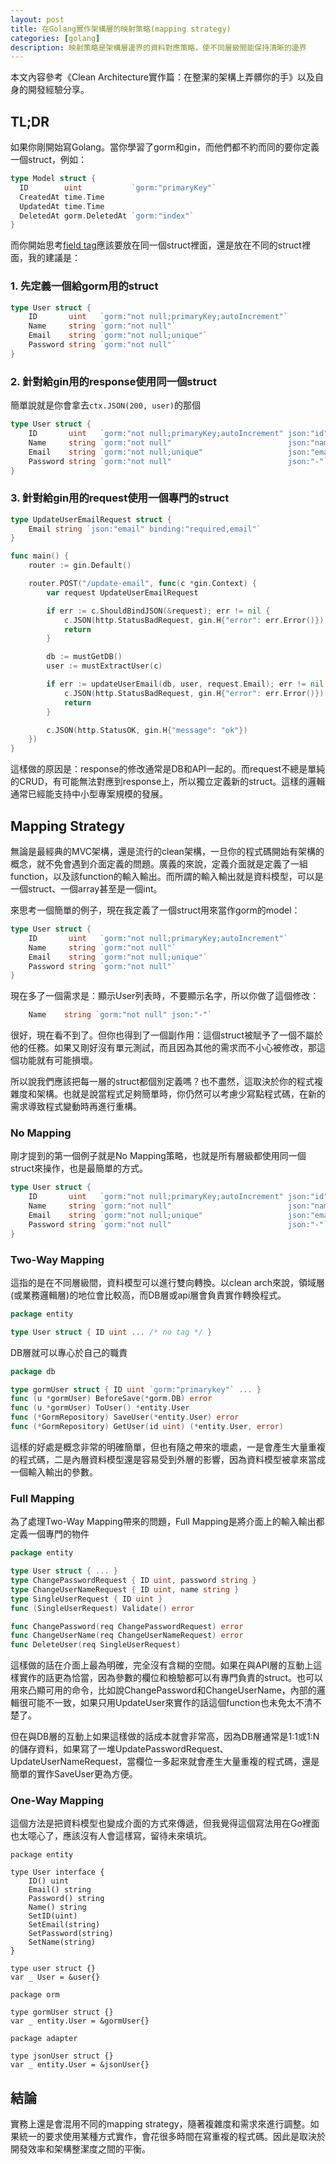 ```yaml
---
layout: post
title: 在Golang實作架構層的映射策略(mapping strategy)
categories: [golang]
description: 映射策略是架構層邊界的資料對應策略，使不同層級間能保持清晰的邊界
---
```


本文內容參考《Clean Architecture實作篇：在整潔的架構上弄髒你的手》以及自身的開發經驗分享。

## TL;DR

如果你剛開始寫Golang。當你學習了gorm和gin，而他們都不約而同的要你定義一個struct，例如：

```go
type Model struct {
  ID        uint           `gorm:"primaryKey"`
  CreatedAt time.Time
  UpdatedAt time.Time
  DeletedAt gorm.DeletedAt `gorm:"index"`
}
```

而你開始思考[field tag](https://stackoverflow.com/questions/10858787/what-are-the-uses-for-struct-tags-in-go)應該要放在同一個struct裡面，還是放在不同的struct裡面，我的建議是：

### 1. 先定義一個給gorm用的struct

```go
type User struct {
    ID       uint   `gorm:"not null;primaryKey;autoIncrement"`
    Name     string `gorm:"not null"`
    Email    string `gorm:"not null;unique"`
    Password string `gorm:"not null"`
}
```

### 2. 針對給gin用的response使用同一個struct

簡單說就是你會拿去`ctx.JSON(200, user)`的那個

```go
type User struct {
    ID       uint   `gorm:"not null;primaryKey;autoIncrement" json:"id"`
    Name     string `gorm:"not null"                          json:"name"`
    Email    string `gorm:"not null;unique"                   json:"email"`
    Password string `gorm:"not null"                          json:"-"`
}
```

### 3. 針對給gin用的request使用一個專門的struct

```go
type UpdateUserEmailRequest struct {
    Email string `json:"email" binding:"required,email"`
}

func main() {
    router := gin.Default()

    router.POST("/update-email", func(c *gin.Context) {
        var request UpdateUserEmailRequest

        if err := c.ShouldBindJSON(&request); err != nil {
            c.JSON(http.StatusBadRequest, gin.H{"error": err.Error()})
            return
        }

        db := mustGetDB()
        user := mustExtractUser(c)

        if err := updateUserEmail(db, user, request.Email); err != nil {
            c.JSON(http.StatusBadRequest, gin.H{"error": err.Error()})
            return
        }

        c.JSON(http.StatusOK, gin.H{"message": "ok"})
    })
}
```

這樣做的原因是：response的修改通常是DB和API一起的。而request不總是單純的CRUD，有可能無法對應到response上，所以獨立定義新的struct。這樣的邏輯通常已經能支持中小型專案規模的發展。


## Mapping Strategy

無論是最經典的MVC架構，還是流行的clean架構，一旦你的程式碼開始有架構的概念，就不免會遇到介面定義的問題。廣義的來說，定義介面就是定義了一組function，以及該function的輸入輸出。而所謂的輸入輸出就是資料模型，可以是一個struct、一個array甚至是一個int。

來思考一個簡單的例子，現在我定義了一個struct用來當作gorm的model：

```go
type User struct {
    ID       uint   `gorm:"not null;primaryKey;autoIncrement"`
    Name     string `gorm:"not null"`
    Email    string `gorm:"not null;unique"`
    Password string `gorm:"not null"`
}
```

現在多了一個需求是：顯示User列表時，不要顯示名字，所以你做了這個修改：

```go
    Name    string `gorm:"not null" json:"-"`
```

很好，現在看不到了。但你也得到了一個副作用：這個struct被賦予了一個不屬於他的任務。如果又剛好沒有單元測試，而且因為其他的需求而不小心被修改，那這個功能就有可能損壞。

所以說我們應該把每一層的struct都個別定義嗎？也不盡然，這取決於你的程式複雜度和架構。也就是說當程式足夠簡單時，你仍然可以考慮少寫點程式碼，在新的需求導致程式變動時再進行重構。

### No Mapping

剛才提到的第一個例子就是No Mapping策略，也就是所有層級都使用同一個struct來操作，也是最簡單的方式。

```go
type User struct {
    ID       uint   `gorm:"not null;primaryKey;autoIncrement" json:"id"`
    Name     string `gorm:"not null"                          json:"name"`
    Email    string `gorm:"not null;unique"                   json:"email"`
    Password string `gorm:"not null"                          json:"-"`
}
```

### Two-Way Mapping

這指的是在不同層級間，資料模型可以進行雙向轉換。以clean arch來說，領域層(或業務邏輯層)的地位會比較高，而DB層或api層會負責實作轉換程式。

```go
package entity

type User struct { ID uint ... /* no tag */ }
```

DB層就可以專心於自己的職責

```go
package db

type gormUser struct { ID uint `gorm:"primarykey"` ... }
func (u *gormUser) BeforeSave(*gorm.DB) error
func (u *gormUser) ToUser() *entity.User
func (*GormRepository) SaveUser(*entity.User) error
func (*GormRepository) GetUser(id uint) (*entity.User, error)
```

這樣的好處是概念非常的明確簡單，但也有隨之帶來的壞處，一是會產生大量重複的程式碼，二是內層資料模型還是容易受到外層的影響，因為資料模型被拿來當成一個輸入輸出的參數。

### Full Mapping

為了處理Two-Way Mapping帶來的問題，Full Mapping是將介面上的輸入輸出都定義一個專門的物件

```go
package entity

type User struct { ... }
type ChangePasswordRequest { ID uint, password string }
type ChangeUserNameRequest { ID uint, name string }
type SingleUserRequest { ID uint }
func (SingleUserRequest) Validate() error

func ChangePassword(req ChangePasswordRequest) error
func ChangeUserName(req ChangeUserNameRequest) error
func DeleteUser(req SingleUserRequest)
```

這樣做的話在介面上最為明確，完全沒有含糊的空間。如果在與API層的互動上這樣實作的話更為恰當，因為參數的欄位和檢驗都可以有專門負責的struct。也可以用來凸顯可用的命令，比如說ChangePassword和ChangeUserName，內部的邏輯很可能不一致，如果只用UpdateUser來實作的話這個function也未免太不清不楚了。

但在與DB層的互動上如果這樣做的話成本就會非常高，因為DB層通常是1:1或1:N的儲存資料，如果寫了一堆UpdatePasswordRequest、UpdateUserNameRequest，當欄位一多起來就會產生大量重複的程式碼，還是簡單的實作SaveUser更為方便。

### One-Way Mapping

這個方法是把資料模型也變成介面的方式來傳遞，但我覺得這個寫法用在Go裡面也太噁心了，應該沒有人會這樣寫，留待未來填坑。

```go=
package entity

type User interface {
    ID() uint
    Email() string
    Password() string
    Name() string
    SetID(uint)
    SetEmail(string)
    SetPassword(string)
    SetName(string)
}

type user struct {}
var _ User = &user{}
```

```go=
package orm

type gormUser struct {}
var _ entity.User = &gormUser{}
```

```go=
package adapter

type jsonUser struct {}
var _ entity.User = &jsonUser{}
```

## 結論

實務上還是會混用不同的mapping strategy，隨著複雜度和需求來進行調整。如果統一的要求使用某種方式實作，會花很多時間在寫重複的程式碼。因此是取決於開發效率和架構整潔度之間的平衡。